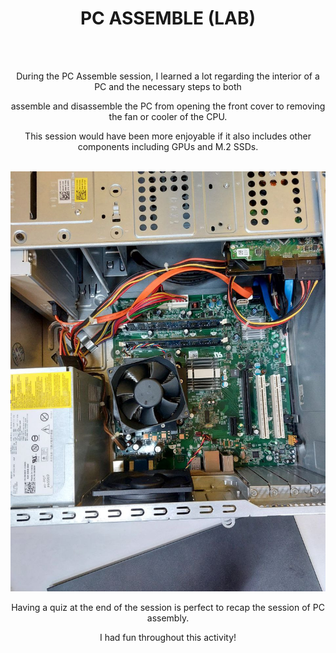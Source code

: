 <html>
  <div align="center">
    <h1>PC ASSEMBLE (LAB)</h1>
    <br><br>
    <p>During the PC Assemble session, I learned a lot regarding the interior of a PC and the necessary steps to both</p>
    <p>assemble and disassemble the PC from opening the front cover to removing the fan or cooler of the CPU.</p>
    <p>This session would have been more enjoyable if it also includes other components including GPUs and M.2 SSDs.</p>
    <br>
    <img src="PCAssemble.jpg" title="The interior of the PC that was disassembled"/>
    <br>
    <p>Having a quiz at the end of the session is perfect to recap the session of PC assembly.</p>
    <p>I had fun throughout this activity!</p>
  </div>
</html>
